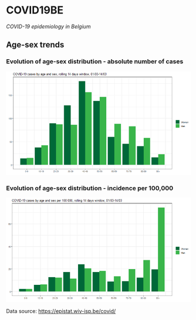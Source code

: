 # COVID19BE
_COVID-19 epidemiology in Belgium_

## Age-sex trends

### Evolution of age-sex distribution - absolute number of cases
![](covid19be-agesex-trends-cases.gif)

### Evolution of age-sex distribution - incidence per 100,000
![](covid19be-agesex-trends-incidence.gif)

Data source: https://epistat.wiv-isp.be/covid/